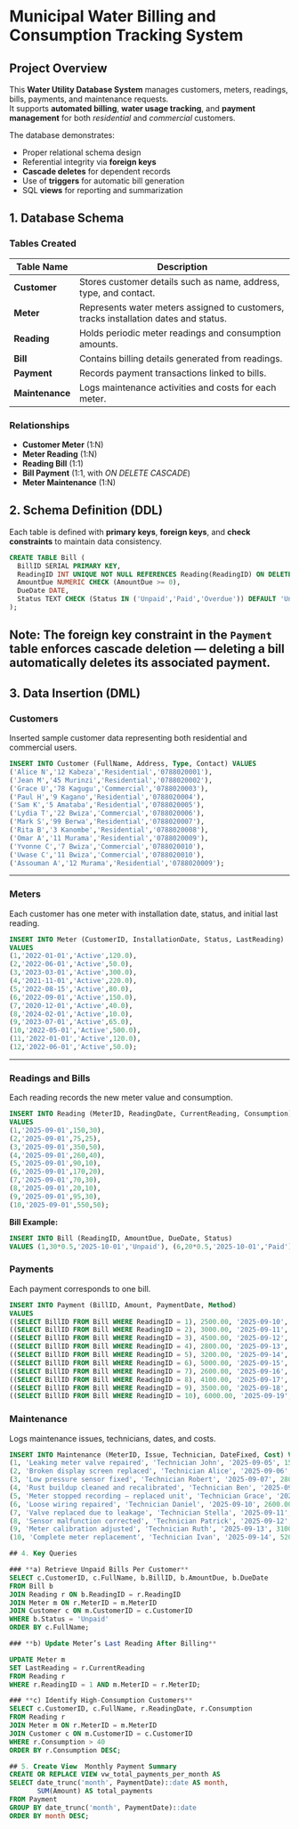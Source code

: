 #  Municipal Water Billing and Consumption Tracking System
## Project Overview
This **Water Utility Database System** manages customers, meters, readings, bills, payments, and maintenance requests.  
It supports **automated billing**, **water usage tracking**, and **payment management** for both *residential* and *commercial* customers.

The database demonstrates:
- Proper relational schema design  
- Referential integrity via **foreign keys**  
- **Cascade deletes** for dependent records  
- Use of **triggers** for automatic bill generation  
- SQL **views** for reporting and summarization  

## 1. Database Schema

### **Tables Created**

| Table Name | Description |
|-------------|--------------|
| **Customer** | Stores customer details such as name, address, type, and contact. |
| **Meter** | Represents water meters assigned to customers, tracks installation dates and status. |
| **Reading** | Holds periodic meter readings and consumption amounts. |
| **Bill** | Contains billing details generated from readings. |
| **Payment** | Records payment transactions linked to bills. |
| **Maintenance** | Logs maintenance activities and costs for each meter. |

### **Relationships**
- **Customer Meter** (1:N)  
- **Meter Reading** (1:N)  
- **Reading  Bill** (1:1)  
- **Bill Payment** (1:1, with *ON DELETE CASCADE*)  
- **Meter  Maintenance** (1:N)  

##  2. Schema Definition (DDL)

Each table is defined with **primary keys**, **foreign keys**, and **check constraints** to maintain data consistency.
```sql
CREATE TABLE Bill (
  BillID SERIAL PRIMARY KEY,
  ReadingID INT UNIQUE NOT NULL REFERENCES Reading(ReadingID) ON DELETE CASCADE,
  AmountDue NUMERIC CHECK (AmountDue >= 0),
  DueDate DATE,
  Status TEXT CHECK (Status IN ('Unpaid','Paid','Overdue')) DEFAULT 'Unpaid'
);
```

 **Note:** The foreign key constraint in the `Payment` table enforces **cascade deletion** — deleting a bill automatically deletes its associated payment.
---
## 3. Data Insertion (DML)

### **Customers**
Inserted sample customer data representing both residential and commercial users.

```sql
INSERT INTO Customer (FullName, Address, Type, Contact) VALUES
('Alice N','12 Kabeza','Residential','0788020001'),
('Jean M','45 Murinzi','Residential','0788020002'),
('Grace U','78 Kagugu','Commercial','0788020003'),
('Paul H','9 Kagano','Residential','0788020004'),
('Sam K','5 Amataba','Residential','0788020005'),
('Lydia T','22 Bwiza','Commercial','0788020006'),
('Mark S','99 Berwa','Residential','0788020007'),
('Rita B','3 Kanombe','Residential','0788020008'),
('Omar A','11 Murama','Residential','0788020009'),
('Yvonne C','7 Bwiza','Commercial','0788020010'),
('Uwase C','11 Bwiza','Commercial','0788020010'),
('Assouman A','12 Murama','Residential','0788020009');
```
---

### **Meters**
Each customer has one meter with installation date, status, and initial last reading.

```sql
INSERT INTO Meter (CustomerID, InstallationDate, Status, LastReading)
VALUES
(1,'2022-01-01','Active',120.0),
(2,'2022-06-01','Active',50.0),
(3,'2023-03-01','Active',300.0),
(4,'2021-11-01','Active',220.0),
(5,'2022-08-15','Active',80.0),
(6,'2022-09-01','Active',150.0),
(7,'2020-12-01','Active',40.0),
(8,'2024-02-01','Active',10.0),
(9,'2023-07-01','Active',65.0),
(10,'2022-05-01','Active',500.0),
(11,'2022-01-01','Active',120.0),
(12,'2022-06-01','Active',50.0);
```
---

### **Readings and Bills**
Each reading records the new meter value and consumption. 
```sql
INSERT INTO Reading (MeterID, ReadingDate, CurrentReading, Consumption)
VALUES
(1,'2025-09-01',150,30),
(2,'2025-09-01',75,25),
(3,'2025-09-01',350,50),
(4,'2025-09-01',260,40),
(5,'2025-09-01',90,10),
(6,'2025-09-01',170,20),
(7,'2025-09-01',70,30),
(8,'2025-09-01',20,10),
(9,'2025-09-01',95,30),
(10,'2025-09-01',550,50);
```
**Bill Example:**
```sql
INSERT INTO Bill (ReadingID, AmountDue, DueDate, Status)
VALUES (1,30*0.5,'2025-10-01','Unpaid'), (6,20*0.5,'2025-10-01','Paid');
```
### **Payments**
Each payment corresponds to one bill.

```sql
INSERT INTO Payment (BillID, Amount, PaymentDate, Method)
VALUES
((SELECT BillID FROM Bill WHERE ReadingID = 1), 2500.00, '2025-09-10', 'Mobile Money'),
((SELECT BillID FROM Bill WHERE ReadingID = 2), 3000.00, '2025-09-11', 'Cash'),
((SELECT BillID FROM Bill WHERE ReadingID = 3), 4500.00, '2025-09-12', 'Bank Transfer'),
((SELECT BillID FROM Bill WHERE ReadingID = 4), 2800.00, '2025-09-13', 'Card'),
((SELECT BillID FROM Bill WHERE ReadingID = 5), 3200.00, '2025-09-14', 'Mobile Money'),
((SELECT BillID FROM Bill WHERE ReadingID = 6), 5000.00, '2025-09-15', 'Bank Transfer'),
((SELECT BillID FROM Bill WHERE ReadingID = 7), 2600.00, '2025-09-16', 'Cash'),
((SELECT BillID FROM Bill WHERE ReadingID = 8), 4100.00, '2025-09-17', 'Card'),
((SELECT BillID FROM Bill WHERE ReadingID = 9), 3500.00, '2025-09-18', 'Mobile Money'),
((SELECT BillID FROM Bill WHERE ReadingID = 10), 6000.00, '2025-09-19', 'Bank Transfer');
```

### **Maintenance**
Logs maintenance issues, technicians, dates, and costs.
```sql
INSERT INTO Maintenance (MeterID, Issue, Technician, DateFixed, Cost) VALUES
(1, 'Leaking meter valve repaired', 'Technician John', '2025-09-05', 1500.00),
(2, 'Broken display screen replaced', 'Technician Alice', '2025-09-06', 2300.00),
(3, 'Low pressure sensor fixed', 'Technician Robert', '2025-09-07', 2800.00),
(4, 'Rust buildup cleaned and recalibrated', 'Technician Ben', '2025-09-08', 3200.00),
(5, 'Meter stopped recording — replaced unit', 'Technician Grace', '2025-09-09', 4100.00),
(6, 'Loose wiring repaired', 'Technician Daniel', '2025-09-10', 2600.00),
(7, 'Valve replaced due to leakage', 'Technician Stella', '2025-09-11', 3500.00),
(8, 'Sensor malfunction corrected', 'Technician Patrick', '2025-09-12', 2900.00),
(9, 'Meter calibration adjusted', 'Technician Ruth', '2025-09-13', 3100.00),
(10, 'Complete meter replacement', 'Technician Ivan', '2025-09-14', 5200.00);

## 4. Key Queries

### **a) Retrieve Unpaid Bills Per Customer**
SELECT c.CustomerID, c.FullName, b.BillID, b.AmountDue, b.DueDate
FROM Bill b
JOIN Reading r ON b.ReadingID = r.ReadingID
JOIN Meter m ON r.MeterID = m.MeterID
JOIN Customer c ON m.CustomerID = c.CustomerID
WHERE b.Status = 'Unpaid'
ORDER BY c.FullName;

### **b) Update Meter’s Last Reading After Billing**

UPDATE Meter m
SET LastReading = r.CurrentReading
FROM Reading r
WHERE r.ReadingID = 1 AND m.MeterID = r.MeterID;

### **c) Identify High-Consumption Customers**
SELECT c.CustomerID, c.FullName, r.ReadingDate, r.Consumption
FROM Reading r
JOIN Meter m ON r.MeterID = m.MeterID
JOIN Customer c ON m.CustomerID = c.CustomerID
WHERE r.Consumption > 40
ORDER BY r.Consumption DESC;

## 5. Create View  Monthly Payment Summary
CREATE OR REPLACE VIEW vw_total_payments_per_month AS
SELECT date_trunc('month', PaymentDate)::date AS month,
       SUM(Amount) AS total_payments
FROM Payment
GROUP BY date_trunc('month', PaymentDate)::date
ORDER BY month DESC;
